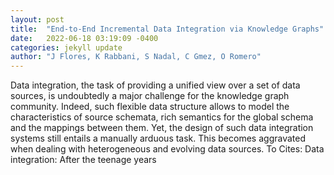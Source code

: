 ```yaml
---
layout: post
title:  "End-to-End Incremental Data Integration via Knowledge Graphs"
date:   2022-06-18 03:19:09 -0400
categories: jekyll update
author: "J Flores, K Rabbani, S Nadal, C Gmez, O Romero"
---
```

Data integration, the task of providing a unified view over a set of data sources, is undoubtedly a major challenge for the knowledge graph community. Indeed, such flexible data structure allows to model the characteristics of source schemata, rich semantics for the global schema and the mappings between them. Yet, the design of such data integration systems still entails a manually arduous task. This becomes aggravated when dealing with heterogeneous and evolving data sources. To 
Cites: Data integration: After the teenage years